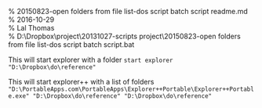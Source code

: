 % 20150823-open folders from file list-dos script batch script readme.md 	
% 2016-10-29 	
% Lal Thomas 	
% D:\Dropbox\project\20131027-scripts project\20150823-open folders from file list-dos script batch script.bat 	
	

This will start explorer with a folder
`start explorer "D:\Dropbox\do\reference"`

This will start explorer++ with a list of folders
`"D:\PortableApps.com\PortableApps\Explorer++Portable\Explorer++Portable.exe" "D:\Dropbox\do\reference" "D:\Dropbox\do\reference"`